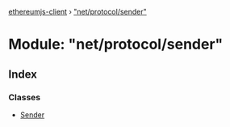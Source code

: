 [ethereumjs-client](../README.md) › ["net/protocol/sender"](_net_protocol_sender_.md)

# Module: "net/protocol/sender"

## Index

### Classes

- [Sender](../classes/_net_protocol_sender_.sender.md)
